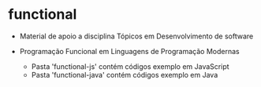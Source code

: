 # functional

- Material de apoio a disciplina Tópicos em Desenvolvimento de software

- Programação Funcional em Linguagens de Programação Modernas

    - Pasta 'functional-js' contém códigos exemplo em JavaScript
    - Pasta 'functional-java' contém códigos exemplo em Java